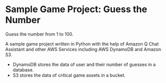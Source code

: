 # Sample Game Project: Guess the Number
Guess the number from 1 to 100.

A sample game project written in Python with the help of Amazon Q Chat Assistant and other AWS Services including AWS DynamoDB and Amazon S3.
* DynamoDB stores the data of user and their number of guesses in a database.
* S3 stores the data of critical game assets in a bucket.

